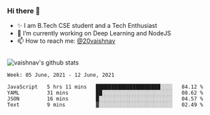### Hi there 👋

<!--
**vaishnav-197/vaishnav-197** is a ✨ _special_ ✨ repository because its `README.md` (this file) appears on your GitHub profile.

Here are some ideas to get you started:
-->

- ✨ I am B.Tech CSE student and a Tech Enthusiast
- 🔭 I’m currently working on Deep Learning and NodeJS
- 📫 How to reach me: [@20vaishnav](https://twitter.com/20vaishnav)


<img src="https://github.com/vaishnav-197/vaishnav-197/blob/main/images/stat.svg" alt=""/>


![vaishnav's github stats](https://github-readme-stats.vercel.app/api?username=vaishnav-197&show_icons=true&theme=dark&count_private=true)



<!--START_SECTION:waka-->
```text
Week: 05 June, 2021 - 12 June, 2021

JavaScript   5 hrs 11 mins   █████████████████████░░░░   84.12 % 
YAML         31 mins         ██░░░░░░░░░░░░░░░░░░░░░░░   08.62 % 
JSON         16 mins         █░░░░░░░░░░░░░░░░░░░░░░░░   04.57 % 
Text         9 mins          ▓░░░░░░░░░░░░░░░░░░░░░░░░   02.49 % 
```
<!--END_SECTION:waka-->
